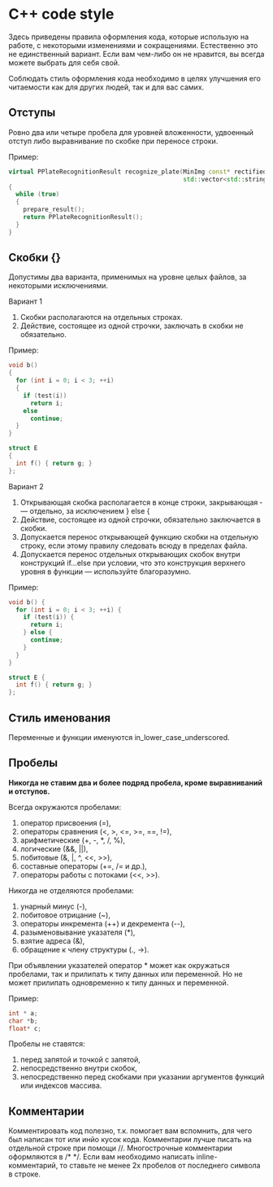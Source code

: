 # C++ code style
Здесь приведены правила оформления кода, которые использую на работе, с некоторыми изменениями и сокращениями. Естественно это не единственный вариант. Если вам чем-либо он не нравится, вы всегда можете выбрать для себя свой.

Соблюдать стиль оформления кода необходимо в целях улучшения его читаемости как для других людей, так и для вас самих.

## Отступы
Ровно два или четыре пробела для уровней вложенности, удвоенный отступ либо выравнивание по скобке при переносе строки.

Пример:
```cpp
virtual PPlateRecognitionResult recognize_plate(MinImg const* rectified_plate_image,
                                                std::vector<std::string> const& template_names)
{
  while (true)
  {
    prepare_result();
    return PPlateRecognitionResult();
  }
}
```

## Скобки {}
Допустимы два варианта, применимых на уровне целых файлов, за некоторыми исключениями.

Вариант 1
1. Скобки располагаются на отдельных строках.
2. Действие, состоящее из одной строчки, заключать в скобки не обязательно.

Пример:
```cpp
void b()
{
  for (int i = 0; i < 3; ++i)
  {
    if (test(i))
      return i;
    else
      continue;
  }
}

struct E
{
  int f() { return g; }
};
```

Вариант 2

1. Открывающая скобка располагается в конце строки, закрывающая ­— отдельно, за исключением } else {
2. Действие, состоящее из одной строчки, обязательно заключается в скобки.
3. Допускается перенос открывающей функцию скобки на отдельную строку, если этому правилу следовать всюду в пределах файла.
4. Допускается перенос отдельных открывающих скобок внутри конструкций if...else при условии, что это конструкция верхнего уровня в функции — используйте благоразумно.

Пример:
```cpp
void b() {
  for (int i = 0; i < 3; ++i) {
    if (test(i)) {
      return i;
    } else {
      continue;
    }
  }
}

struct E {
  int f() { return g; }
};
```

## Стиль именования
Переменные и функции именуются in_lower_case_underscored.

## Пробелы

**Никогда не ставим два и более подряд пробела, кроме выравниваний и отступов.**

Всегда окружаются пробелами:
1. оператор присвоения (=),
2. операторы сравнения (<, >, <=, >=, ==, !=),
3. арифметические (+, -, *, /, %), 
4. логические (&&, ||),
5. побитовые (&, |, ^, <<, >>),
6. составные операторы (+=, /= и др.),
7. операторы работы с потоками (<<, >>).

Никогда не отделяются пробелами:
1. унарный минус (-),
2. побитовое отрицание (~),
3. операторы инкремента (++) и декремента (--),
4. разыменовывание указателя (*),
5. взятие адреса (&),
6. обращение к члену структуры (., ->).

При объявлении указателей оператор * может как окружаться пробелами, так и прилипать к типу данных или переменной. Но не может прилипать одновременно к типу данных и переменной.

Пример:
```cpp
int * a;
char *b;
float* c;
```

Пробелы не ставятся:
1. перед запятой и точкой с запятой,
2. непосредственно внутри скобок,
3. непосредственно перед скобками при указании аргументов функций или индексов массива.

## Комментарии
Комментировать код полезно, т.к. помогает вам вспомнить, для чего был написан тот или инйо кусок кода. Комментарии лучше писать на отдельной строке при помощи //. Многострочные комментарии оформляются в /* */. Если вам необходимо написать inline-комментарий, то ставьте не менее 2х пробелов от последнего символа в строке.